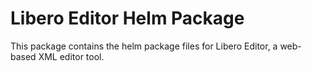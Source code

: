 # Libero Editor Helm Package

This package contains the helm package files for Libero Editor, a web-based XML editor tool.